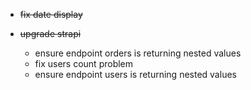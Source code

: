 - ~~fix date display~~
- ~~upgrade strapi~~

  - ensure endpoint orders is returning nested values
  - fix users count problem
  - ensure endpoint users is returning nested values
